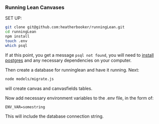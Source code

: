 ### Running Lean Canvases

SET UP:

```bash
git clone git@github.com:heatherbooker/runningLean.git
cd runningLean
npm install
touch .env
which psql
```

If at this point, you get a message `psql not found`, you will need to [install postgres](https://wiki.postgresql.org/wiki/Detailed_installation_guides) and any necessary dependencies on your computer.

Then create a database for runninglean and have it running. Next:

```bash
node models/migrate.js
```

will create canvas and canvasfields tables.

Now add necessary environment variables to the .env file, in the form of:

```
ENV_VAR=somestring
```
This will include the database connection string.
